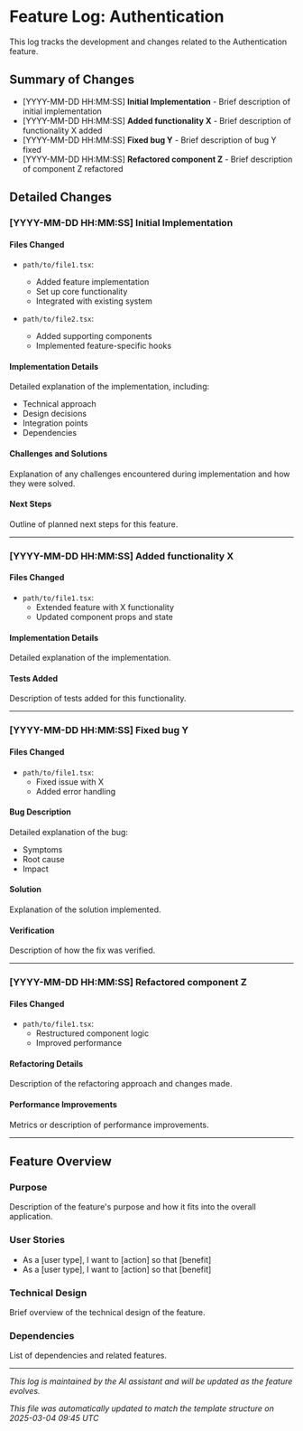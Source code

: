# Feature Log: Authentication

This log tracks the development and changes related to the Authentication feature.

## Summary of Changes

- [YYYY-MM-DD HH:MM:SS] **Initial Implementation** - Brief description of initial implementation
- [YYYY-MM-DD HH:MM:SS] **Added functionality X** - Brief description of functionality X added
- [YYYY-MM-DD HH:MM:SS] **Fixed bug Y** - Brief description of bug Y fixed
- [YYYY-MM-DD HH:MM:SS] **Refactored component Z** - Brief description of component Z refactored

## Detailed Changes

### [YYYY-MM-DD HH:MM:SS] Initial Implementation

#### Files Changed

- `path/to/file1.tsx`:
  - Added feature implementation
  - Set up core functionality
  - Integrated with existing system

- `path/to/file2.tsx`:
  - Added supporting components
  - Implemented feature-specific hooks

#### Implementation Details

Detailed explanation of the implementation, including:
- Technical approach
- Design decisions
- Integration points
- Dependencies

#### Challenges and Solutions

Explanation of any challenges encountered during implementation and how they were solved.

#### Next Steps

Outline of planned next steps for this feature.

---

### [YYYY-MM-DD HH:MM:SS] Added functionality X

#### Files Changed

- `path/to/file1.tsx`:
  - Extended feature with X functionality
  - Updated component props and state

#### Implementation Details

Detailed explanation of the implementation.

#### Tests Added

Description of tests added for this functionality.

---

### [YYYY-MM-DD HH:MM:SS] Fixed bug Y

#### Files Changed

- `path/to/file1.tsx`:
  - Fixed issue with X
  - Added error handling

#### Bug Description

Detailed explanation of the bug:
- Symptoms
- Root cause
- Impact

#### Solution

Explanation of the solution implemented.

#### Verification

Description of how the fix was verified.

---

### [YYYY-MM-DD HH:MM:SS] Refactored component Z

#### Files Changed

- `path/to/file1.tsx`:
  - Restructured component logic
  - Improved performance

#### Refactoring Details

Description of the refactoring approach and changes made.

#### Performance Improvements

Metrics or description of performance improvements.

---

## Feature Overview

### Purpose

Description of the feature's purpose and how it fits into the overall application.

### User Stories

- As a [user type], I want to [action] so that [benefit]
- As a [user type], I want to [action] so that [benefit]

### Technical Design

Brief overview of the technical design of the feature.

### Dependencies

List of dependencies and related features.

---

*This log is maintained by the AI assistant and will be updated as the feature evolves.* 

*This file was automatically updated to match the template structure on 2025-03-04 09:45 UTC*